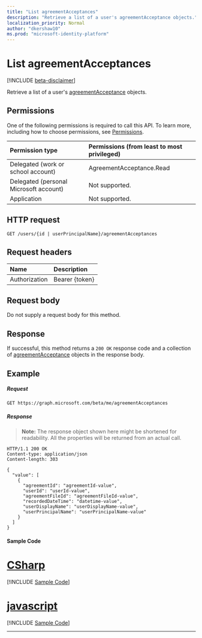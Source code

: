 ```yaml
---
title: "List agreementAcceptances"
description: "Retrieve a list of a user's agreementAcceptance objects."
localization_priority: Normal
author: "dkershaw10"
ms.prod: "microsoft-identity-platform"
---
```


# List agreementAcceptances

[!INCLUDE [beta-disclaimer](../../includes/beta-disclaimer.md)]

Retrieve a list of a user's [agreementAcceptance](../resources/agreementacceptance.md) objects.
## Permissions
One of the following permissions is required to call this API. To learn more, including how to choose permissions, see [Permissions](/graph/permissions-reference).

|Permission type                        | Permissions (from least to most privileged)              |
|:--------------------------------------|:---------------------------------------------------------|
|Delegated (work or school account)     | AgreementAcceptance.Read |
|Delegated (personal Microsoft account) | Not supported. |
|Application                            | Not supported. |

## HTTP request
<!-- { "blockType": "ignored" } -->
```http
GET /users/{id | userPrincipalName}/agreementAcceptances
```
<!--
## Optional query parameters
This method supports the [OData Query Parameters](https://developer.microsoft.com/graph/docs/concepts/query_parameters) to help customize the response.
-->

## Request headers
| Name      |Description|
|:----------|:----------|
| Authorization | Bearer {token} |

## Request body
Do not supply a request body for this method.
## Response
If successful, this method returns a `200 OK` response code and a collection of [agreementAcceptance](../resources/agreementacceptance.md) objects in the response body.
## Example
##### Request
<!-- {
  "blockType": "request",
  "name": "get_agreementacceptances"
}-->
```http
GET https://graph.microsoft.com/beta/me/agreementAcceptances
```
##### Response
>**Note:** The response object shown here might be shortened for readability. All the properties will be returned from an actual call.

<!-- {
  "blockType": "response",
  "truncated": true,
  "@odata.type": "microsoft.graph.agreementAcceptance",
  "isCollection": true
} -->
```http
HTTP/1.1 200 OK
Content-type: application/json
Content-length: 303

{
  "value": [
    {
      "agreementId": "agreementId-value",
      "userId": "userId-value",
      "agreementFileId": "agreementFileId-value",
      "recordedDateTime": "datetime-value",
      "userDisplayName": "userDisplayName-value",
      "userPrincipalName": "userPrincipalName-value"
    }
  ]
}
```
#### Sample Code
# [CSharp](#tab/CSharp)
[!INCLUDE [Sample Code]( ../includes/get_agreementacceptances-C#-snippets.md)]

# [javascript](#tab/javascript)
[!INCLUDE [Sample Code]( ../includes/get_agreementacceptances-javascript-snippets.md)]

---


<!-- uuid: 8fcb5dbc-d5aa-4681-8e31-b001d5168d79
2015-10-25 14:57:30 UTC -->
<!--
{
  "type": "#page.annotation",
  "description": "List agreementAcceptances",
  "keywords": "",
  "section": "documentation",
  "tocPath": "",
  "suppressions": [
    "Error: /api-reference/beta/api/user-list-agreementacceptances.md:\r\n      Exception processing links.\r\n    System.ArgumentException: Link Definition was null. Link text: !INCLUDE [beta-disclaimer](../../includes/beta-disclaimer.md)\r\n      at ApiDoctor.Validation.DocFile.get_LinkDestinations()\r\n      at ApiDoctor.Validation.DocSet.ValidateLinks(Boolean includeWarnings, String[] relativePathForFiles, IssueLogger issues, Boolean requireFilenameCaseMatch, Boolean printOrphanedFiles)"
  ]
}
-->
